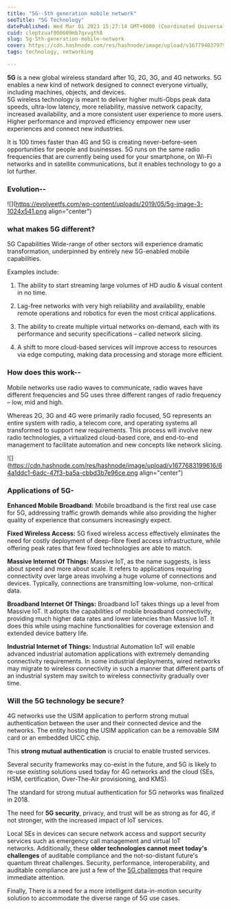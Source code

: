 ```yaml
---
title: "5G--5th generation mobile network"
seoTitle: "5G Technology"
datePublished: Wed Mar 01 2023 15:27:14 GMT+0000 (Coordinated Universal Time)
cuid: cleptzuaf000609mb7qxvgth8
slug: 5g-5th-generation-mobile-network
cover: https://cdn.hashnode.com/res/hashnode/image/upload/v1677940379753/5a23a9bc-6bac-48a0-b94d-61252efc5461.jpeg
tags: technology, networking

---
```


**5G** is a new global wireless standard after 1G, 2G, 3G, and 4G networks. 5G enables a new kind of network designed to connect everyone virtually, including machines, objects, and devices.  
5G wireless technology is meant to deliver higher multi-Gbps peak data speeds, ultra-low latency, more reliability, massive network capacity, increased availability, and a more consistent user experience to more users. Higher performance and improved efficiency empower new user experiences and connect new industries.

It is 100 times faster than 4G and 5G is creating never-before-seen opportunities for people and businesses. 5G runs on the same radio frequencies that are currently being used for your smartphone, on Wi-Fi networks and in satellite communications, but it enables technology to go a lot further.

### Evolution--

![](https://evolveetfs.com/wp-content/uploads/2019/05/5g-image-3-1024x541.png align="center")

### what makes 5G different?

5G Capabilities Wide-range of other sectors will experience dramatic transformation, underpinned by entirely new 5G-enabled mobile capabilities.

Examples include:

1. The ability to start streaming large volumes of HD audio & visual content in no time.
    
2. Lag-free networks with very high reliability and availability, enable remote operations and robotics for even the most critical applications.
    
3. The ability to create multiple virtual networks on-demand, each with its performance and security specifications – called network slicing.
    
4. A shift to more cloud-based services will improve access to resources via edge computing, making data processing and storage more efficient.
    

### How does this work--

Mobile networks use radio waves to communicate, radio waves have different frequencies and 5G uses three different ranges of radio frequency – low, mid and high.

Whereas 2G, 3G and 4G were primarily radio focused, 5G represents an entire system with radio, a telecom core, and operating systems all transformed to support new requirements. This process will involve new radio technologies, a virtualized cloud-based core, and end-to-end management to facilitate automation and new concepts like network slicing.

![](https://cdn.hashnode.com/res/hashnode/image/upload/v1677683199616/64a1ddc1-6adc-47f3-ba5a-cbbd3b7e96ce.png align="center")

### **Applications of 5G-**

**Enhanced Mobile Broadband:** Mobile broadband is the first real use case for 5G, addressing traffic growth demands while also providing the higher quality of experience that consumers increasingly expect.

**Fixed Wireless Access:** 5G fixed wireless access effectively eliminates the need for costly deployment of deep-fibre fixed access infrastructure, while offering peak rates that few fixed technologies are able to match.

**Massive Internet Of Things:** Massive IoT, as the name suggests, is less about speed and more about scale. It refers to applications requiring connectivity over large areas involving a huge volume of connections and devices. Typically, connections are transmitting low-volume, non-critical data.

**Broadband Internet Of Things:** Broadband IoT takes things up a level from Massive IoT. It adopts the capabilities of mobile broadband connectivity, providing much higher data rates and lower latencies than Massive IoT. It does this while using machine functionalities for coverage extension and extended device battery life.

**Industrial Internet of Things:** Industrial Automation IoT will enable advanced industrial automation applications with extremely demanding connectivity requirements. In some industrial deployments, wired networks may migrate to wireless connectivity in such a manner that different parts of an industrial system may switch to wireless connectivity gradually over time.

### **Will the 5G technology be secure?**

4G networks use the USIM application to perform strong mutual authentication between the user and their connected device and the networks. The entity hosting the USIM application can be a removable SIM card or an embedded UICC chip.

This **strong mutual authentication** is crucial to enable trusted services.

Several security frameworks may co-exist in the future, and 5G is likely to re-use existing solutions used today for 4G networks and the cloud (SEs, HSM, certification, Over-The-Air provisioning, and KMS).

The standard for strong mutual authentication for 5G networks was finalized in 2018.

The need for **5G security**, privacy, and trust will be as strong as for 4G, if not stronger, with the increased impact of IoT services.

Local SEs in devices can secure network access and support security services such as emergency call management and virtual IoT networks. Additionally, these **older technologies cannot meet today's challenges** of auditable compliance and the not-so-distant future's quantum threat challenges. Security, performance, interoperability, and auditable compliance are just a few of the [5G challenges](https://www.thalesgroup.com/en/markets/digital-identity-and-security/mobile/5G-challenges) that require immediate attention.

Finally, There is a need for a more intelligent data-in-motion security solution to accommodate the diverse range of 5G use cases.